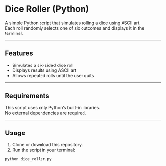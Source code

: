 # Dice Roller (Python)

A simple Python script that simulates rolling a dice using ASCII art.  
Each roll randomly selects one of six outcomes and displays it in the terminal.

---

## Features
- Simulates a six-sided dice roll  
- Displays results using ASCII art  
- Allows repeated rolls until the user quits  

---

## Requirements
This script uses only Python’s built-in libraries.  
No external dependencies are required.

---

## Usage

1. Clone or download this repository.  
2. Run the script in your terminal:

```bash
python dice_roller.py

